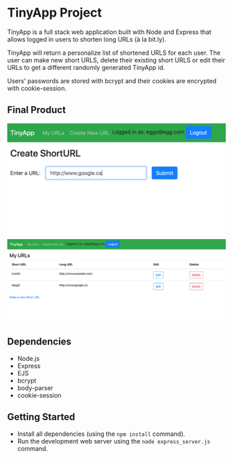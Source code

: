 # TinyApp Project

TinyApp is a full stack web application built with Node and Express that allows logged in users to shorten long URLs (à la bit.ly).

TinyApp will return a personalize list of shortened URLS for each user. The user can make new short URLS, delete their existing short URLS or edit their URLs to get a different randomly generated TinyApp id.

Users' passwords are stored with bcrypt and their cookies are encrypted with cookie-session. 

## Final Product

!["Screenshot of make a new ShortURL page"](https://github.com/penny-clark/tinyapp/blob/master/docs/create-ShortURL.png)
!["Screenshot of user's URLs homepage"](https://github.com/penny-clark/tinyapp/blob/master/docs/user-homepage.png)

## Dependencies

- Node.js
- Express
- EJS
- bcrypt
- body-parser
- cookie-session

## Getting Started

- Install all dependencies (using the `npm install` command).
- Run the development web server using the `node express_server.js` command.